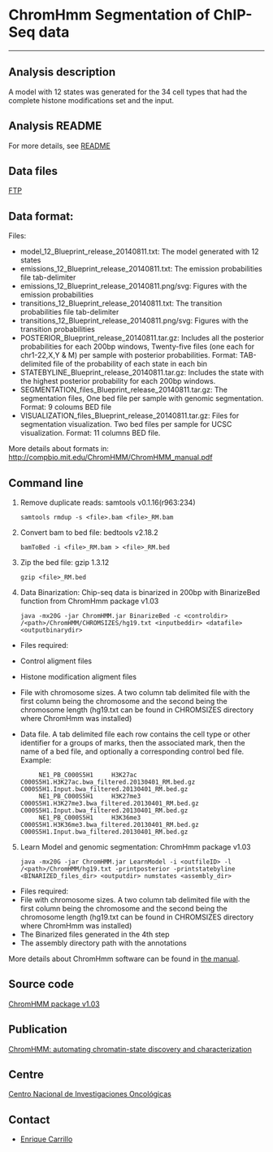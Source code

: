 # ChromHmm Segmentation of ChIP-Seq data
***

## Analysis description
A model with 12 states was generated for the 34 cell types that had the complete histone modifications set and the input.

## Analysis README
For more details, see [README](http://ftp.ebi.ac.uk/pub/databases/blueprint/releases/20140811/homo_sapiens/secondary_analysis/Segmentation_of_ChIP-Seq_data/README_ChromHmm_release_20140811)

## Data files
[FTP](http://ftp.ebi.ac.uk/pub/databases/blueprint/releases/20140811/homo_sapiens/secondary_analysis/Segmentation_of_ChIP-Seq_data/)

## Data format:

Files:

* model\_12\_Blueprint\_release\_20140811.txt:  The model generated with 12 states
* emissions\_12\_Blueprint\_release\_20140811.txt:  The emission probabilities file tab-delimiter
* emissions\_12\_Blueprint\_release\_20140811.png/svg: Figures with the emission probabilities
* transitions\_12\_Blueprint\_release\_20140811.txt: The transition probabilities file tab-delimiter
* transitions\_12\_Blueprint\_release\_20140811.png/svg: Figures with the transition probabilities
* POSTERIOR\_Blueprint\_release\_20140811.tar.gz:  Includes all the posterior probabilities for each 200bp windows, Twenty-five files (one each for chr1-22,X,Y & M) per sample with posterior probabilities. Format: TAB-delimited file of the probability of each state in each bin
* STATEBYLINE\_Blueprint\_release\_20140811.tar.gz: Includes the state with the highest posterior probability for each 200bp windows.
* SEGMENTATION\_files\_Blueprint\_release\_20140811.tar.gz: The segmentation files, One bed file per sample with genomic segmentation. Format: 9 coloums BED file
* VISUALIZATION\_files\_Blueprint\_release\_20140811.tar.gz: Files for segmentation visualization. Two bed files per sample for UCSC visualization. Format: 11 columns BED file.

More details about formats in: http://compbio.mit.edu/ChromHMM/ChromHMM_manual.pdf

## Command line

1. Remove duplicate reads: samtools v0.1.16(r963:234)

    `samtools rmdup -s <file>.bam <file>_RM.bam`

2. Convert bam to bed file: bedtools v2.18.2

    `bamToBed -i <file>_RM.bam > <file>_RM.bed`

3. Zip the bed file: gzip 1.3.12

    `gzip <file>_RM.bed`

4. Data Binarization: Chip-seq data is binarized in 200bp with BinarizeBed function from ChromHmm package v1.03

    `java -mx20G -jar ChromHMM.jar BinarizeBed -c <controldir> /<path>/ChromHMM/CHROMSIZES/hg19.txt <inputbeddir> <datafile>  <outputbinarydir>`

* Files required:
 * Control aligment files
 * Histone modification aligment files
 * File with chromosome sizes. A two column tab delimited file with the first column being the chromosome and the second being the chromosome length (hg19.txt can be found in CHROMSIZES directory where ChromHmm was installed)
 * Data file. A tab delimited file each row contains the cell type or other identifier for a groups of marks,
         then the associated mark, then the name of a bed file, and optionally a corresponding control bed file. Example:

            NE1_PB_C000S5H1     H3K27ac C000S5H1.H3K27ac.bwa_filtered.20130401_RM.bed.gz        C000S5H1.Input.bwa_filtered.20130401_RM.bed.gz
            NE1_PB_C000S5H1     H3K27me3        C000S5H1.H3K27me3.bwa_filtered.20130401_RM.bed.gz       C000S5H1.Input.bwa_filtered.20130401_RM.bed.gz
            NE1_PB_C000S5H1     H3K36me3        C000S5H1.H3K36me3.bwa_filtered.20130401_RM.bed.gz       C000S5H1.Input.bwa_filtered.20130401_RM.bed.gz

5. Learn Model and genomic segmentation: ChromHmm package v1.03

    `java -mx20G -jar ChromHMM.jar LearnModel -i <outfileID> -l /<path>/ChromHMM/hg19.txt -printposterior -printstatebyline  <BINARIZED_files_dir> <outputdir> numstates <assembly_dir>`

*   Files required:
 * File with chromosome sizes. A two column tab delimited file with the first column being the chromosome and the second being the chromosome length (hg19.txt can be found in CHROMSIZES directory where ChromHmm was installed)
 * The Binarized files generated in the 4th step
 * The assembly directory path with the annotations

More details about ChromHmm software can be found in [the manual](http://compbio.mit.edu/ChromHMM/ChromHMM_manual.pdf).

## Source code
[ChromHMM package v1.03](http://compbio.mit.edu/ChromHMM/)

## Publication
[ChromHMM: automating chromatin-state discovery and characterization](http://www.nature.com/nmeth/journal/v9/n3/full/nmeth.1906.html)

## Centre
[Centro Nacional de Investigaciones Oncológicas](http://cnio.es)

## Contact
* [Enrique Carrillo](mailto:ecarrillo@cnio.es)

